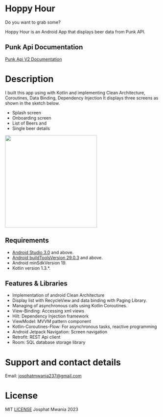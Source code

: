 # Hoppy Hour

Do you want to grab some?

Hoppy Hour is an Android App that displays beer data from Punk API.

## Punk Api Documentation
[Punk Api V2 Documentation](https://punkapi.com/documentation/v2)

# Description

I built this app using with Kotlin and implementing Clean Architecture, Coroutines, Data Binding, Dependency Injection
It displays three screens as shown in the sketch below. 
* Splash screen
* Onboarding screen 
* List of Beers and 
* Single beer details

<img src="https://github.com/josphatmwania/hoppy-hour/Screenshots/hoppy_hour_sketch.png" width="300">

## Requirements
*   [Android Studio 3.0](https://developer.android.com/studio) and above.
*   [Android buildToolsVersion 29.0.3](https://developer.android.com/studio/releases/build-tools) and above.
*   Android minSdkVersion 19.
*   Kotlin version 1.3.*. 

## Features & Libraries
* Implementation of android  Clean Architecture
*  Display list with RecycleView and data binding with  Paging Library.
* Managing of asynchronous calls using  Kotlin Coroutines.
* View-Binding: Accessing xml views
* Hilt: Dependency Injection framework 
* ViewModel: MVVM pattern component 
* Kotlin-Coroutines-Flow: For asynchronous tasks, reactive programming 
* Android Jetpack Navigation: Screen navigation 
* Retrofit: REST Api client 
* Room: SQL database storage library


# Support and contact details
Email: josphatmwania237@gmail.com
# License
MIT  [LICENSE](LICENSE) Josphat Mwania 2023